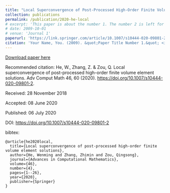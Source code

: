 ```yaml
---
title: "Local Superconvergence of Post-Processed High-Order Finite Volume Element Solutions"
collection: publications
permalink: /publication/2020-he-local
# excerpt: 'This paper is about the number 1. The number 2 is left for future work.'
# date: 2009-10-01
# venue: 'Journal 1'
paperurl: 'https://link.springer.com/article/10.1007/s10444-020-09801-2'
citation: 'Your Name, You. (2009). &quot;Paper Title Number 1.&quot; <i>Journal 1</i>. 1(1).'
---
```


[Download paper here](https://link.springer.com/article/10.1007/s10444-020-09801-2)

Recommended citation: He, W., Zhang, Z. & Zou, Q. Local superconvergence of post-processed high-order finite volume element solutions. Adv Comput Math 46, 60 (2020). https://doi.org/10.1007/s10444-020-09801-2.

Received: 28 November 2018

Accepted: 08 June 2020

Published: 06 July 2020

DOI: https://doi.org/10.1007/s10444-020-09801-2

bibtex:
```
@article{he2020local,
  title={Local superconvergence of post-processed high-order finite volume element solutions},
  author={He, Wenming and Zhang, Zhimin and Zou, Qingsong},
  journal={Advances in Computational Mathematics},
  volume={46},
  number={4},
  pages={1--26},
  year={2020},
  publisher={Springer}
}
```